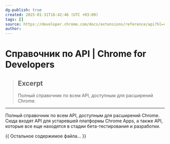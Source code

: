 ```yaml
---
dg-publish: true
created: 2025-01-31T16:42:46 (UTC +03:00)
tags: []
source: https://developer.chrome.com/docs/extensions/reference/api?hl=ru
author: 
---
```


# Справочник по API  |  Chrome for Developers

> ## Excerpt
> Полный справочник по всем API, доступным для расширений Chrome.

---
Полный справочник по всем API, доступным для расширений Chrome. Сюда входят API для устаревшей платформы Chrome Apps, а также API, которые все еще находятся в стадии бета-тестирования и разработки.

{{ Остальное содержимое файла... }} 